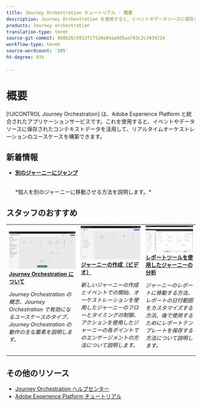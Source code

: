 ```yaml
---
title: Journey Orchestration チュートリアル - 概要
description: Journey Orchestration を使用すると、イベントやデータソースに保存されたコンテキストデータを活用して、リアルタイムオーケストレーションのユースケースを構築できます。
products: Journey orchestration
translation-type: tm+mt
source-git-commit: 8b8b26c5913717520e84aa9d5aa783c2c3434214
workflow-type: tm+mt
source-wordcount: '205'
ht-degree: 93%

---
```



# 概要

[!UICONTROL Journey Orchestration] は、Adobe Experience Platform と統合されたアプリケーションサービスです。これを使用すると、イベントやデータソースに保存されたコンテキストデータを活用して、リアルタイムオーケストレーションのユースケースを構築できます。

## 新着情報

* **[別のジャーニーにジャンプ](/help/building-a-journey/jumping-to-another-journey.md)**

   <br>
   *個人を別のジャーニーに移動させる方法を説明します。*

## スタッフのおすすめ

<table>
<tr>
  <td>
    <a href="./understanding-journey-orchestration.md">
      <img alt="Journey Orchestration について" src="./assets/journey-orchestration-example.png"/>
    </a>
    <div>
      <a href="./understanding-journey-orchestration.md">
    <strong>Journey Orchestration について</strong>
    </a>
    </div>
    <p>
    <em>Journey Orchestration の概念、Journey Orchestration で有効になるユースケースのタイプ、Journey Orchestration の動作の主な要素を説明します。</em>
    <p>
  </td>
  <td>
    <a href="./create-a-journey.md">
        <img alt="ジャーニーの作成（ビデオ）" src="./assets/journey34.png"/>
    </a>
    <div>
      <a href="./create-a-journey.md">
    <strong>ジャーニーの作成（ビデオ）</strong>
    </a>
    </div>
    <p>
    <em>新しいジャーニーの作成とイベントでの開始、オーケストレーションを使用したジャーニーのフローとタイミングの制御、アクションを使用したジャーニーの各ポイントでのエンゲージメントの方法について説明します。</em>
    <p>
  </td>
  <td>
   <a href="./analyze-a-journey-via-reporting-tools.md">
      <img alt="レポートツールを使用したジャーニーの分析" src="./assets/dynamic_report_journey_8.png" />
    </a>
    <div>
      <a href="./analyze-a-journey-via-reporting-tools.md">
    <strong>レポートツールを使用したジャーニーの分析</strong>
    </a>
    </div>
    <p>
    <em>ジャーニーのレポートに移動する方法、レポートの日付範囲をカスタマイズする方法、後で使用するためにレポートテンプレートを保存する方法について説明します。</em>
    <p>
  </td>
</tr>
</table>

## その他のリソース

* [Journey Orchestration ヘルプセンター](https://docs.adobe.com/content/help/ja-JP/journeys/using/journey-orchestration-home.html)
* [Adobe Experience Platform チュートリアル](https://docs.adobe.com/content/help/en/platform-learn/tutorials/overview.html)

